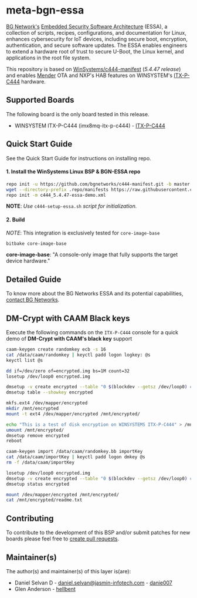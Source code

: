<!-- 
# File: README.md
# Author: Daniel Selvan, Jasmin Infotech
# Copyright (c) 2021 BG Networks, Inc.
#
# See LICENSE file for license details.
-->

# meta-bgn-essa

[BG Network's](https://bgnet.works/) [Embedded Security Software Architecture](https://bgnet.works/embedded-security-software-architecture/) (ESSA), a collection of scripts, recipes, configurations, and documentation for Linux, enhances cybersecurity for IoT devices, including secure boot, encryption, authentication, and secure software updates. The ESSA enables engineers to extend a hardware root of trust to secure U-Boot, the Linux kernel, and applications in the root file system.

This repository is based on [WinSystems/c444-manifest](https://github.com/bgnetworks/c444-manifest/tree/master) (_5.4.47 release_) and enables [Mender](https://mender.io/) OTA and NXP's HAB features on WINSYSTEM's [ITX-P-C444](https://www.winsystems.com/product/itx-p-c444/) hardware.

## Supported Boards

The following board is the only board tested in this release.

- WINSYSTEM ITX-P-C444 (imx8mq-itx-p-c444) - [ITX-P-C444](https://www.winsystems.com/product/itx-p-c444/)

## Quick Start Guide

See the Quick Start Guide for instructions on installing repo.

#### 1. Install the WinSystems Linux BSP & BGN-ESSA repo

```bash
repo init -u https://github.com/bgnetworks/c444-manifest.git -b master -m itx-p-c444_5.4.47.xml
wget --directory-prefix .repo/manifests https://raw.githubusercontent.com/bgnetworks/meta-bgn-essa/zeus-w-caam/meta-mender-c444/scripts/c444_5.4.47-essa-demo.xml
repo init -m c444_5.4.47-essa-demo.xml
```

**NOTE**: _Use_ `c444-setup-essa.sh` _script for initialization._

#### 2. Build

_NOTE_: This integration is exclusively tested for `core-image-base`

```bash
bitbake core-image-base
```

**core-image-base**: "A console-only image that fully supports the target device hardware."

## Detailed Guide

To know more about the BG Networks ESSA and its potential capabilities, [contact BG Networks](https://bgnet.works/contact-us).

## DM-Crypt with CAAM Black keys

Execute the following commands on the `ITX-P-C444` console for a quick demo of **DM-Crypt with CAAM's black key** support

```bash
caam-keygen create randomkey ecb -s 16
cat /data/caam/randomkey | keyctl padd logon logkey: @s
keyctl list @s

dd if=/dev/zero of=encrypted.img bs=1M count=32
losetup /dev/loop0 encrypted.img

dmsetup -v create encrypted --table "0 $(blockdev --getsz /dev/loop0) crypt capi:tk(cbc(aes))-plain :36:logon:logkey: 0 /dev/loop0 0 1 sector_size:512"
dmsetup table --showkey encrypted

mkfs.ext4 /dev/mapper/encrypted
mkdir /mnt/encrypted
mount -t ext4 /dev/mapper/encrypted /mnt/encrypted/

echo "This is a test of disk encryption on WINSYSTEMS ITX-P-C444" > /mnt/encrypted/readme.txt
umount /mnt/encrypted/
dmsetup remove encrypted
reboot

caam-keygen import /data/caam/randomkey.bb importKey
cat /data/caam/importKey | keyctl padd logon dmkey @s
rm -f /data/caam/importKey

losetup /dev/loop0 encrypted.img
dmsetup -v create encrypted --table "0 $(blockdev --getsz /dev/loop0) crypt capi:tk(cbc(aes))-plain :36:logon:dmkey: 0 /dev/loop0 0 1 sector_size:512"
dmsetup status encrypted

mount /dev/mapper/encrypted /mnt/encrypted/
cat /mnt/encrypted/readme.txt
```

## Contributing

To contribute to the development of this BSP and/or submit patches for new boards please feel free to [create pull requests](https://github.com/bgnetworks/meta-bgn-essa/pulls).

## Maintainer(s)

The author(s) and maintainer(s) of this layer is(are):

- Daniel Selvan D - <daniel.selvan@jasmin-infotech.com> - [danie007](https://github.com/danie007)
- Glen Anderson - [hellbent](https://github.com/hellbent)

